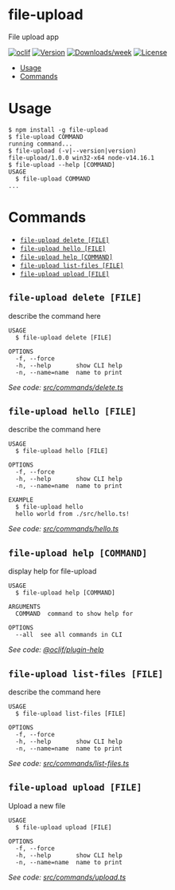 file-upload
===========

File upload app

[![oclif](https://img.shields.io/badge/cli-oclif-brightgreen.svg)](https://oclif.io)
[![Version](https://img.shields.io/npm/v/file-upload.svg)](https://npmjs.org/package/file-upload)
[![Downloads/week](https://img.shields.io/npm/dw/file-upload.svg)](https://npmjs.org/package/file-upload)
[![License](https://img.shields.io/npm/l/file-upload.svg)](https://github.com/File_Upload_system/file-upload/blob/master/package.json)

<!-- toc -->
* [Usage](#usage)
* [Commands](#commands)
<!-- tocstop -->
# Usage
<!-- usage -->
```sh-session
$ npm install -g file-upload
$ file-upload COMMAND
running command...
$ file-upload (-v|--version|version)
file-upload/1.0.0 win32-x64 node-v14.16.1
$ file-upload --help [COMMAND]
USAGE
  $ file-upload COMMAND
...
```
<!-- usagestop -->
# Commands
<!-- commands -->
* [`file-upload delete [FILE]`](#file-upload-delete-file)
* [`file-upload hello [FILE]`](#file-upload-hello-file)
* [`file-upload help [COMMAND]`](#file-upload-help-command)
* [`file-upload list-files [FILE]`](#file-upload-list-files-file)
* [`file-upload upload [FILE]`](#file-upload-upload-file)

## `file-upload delete [FILE]`

describe the command here

```
USAGE
  $ file-upload delete [FILE]

OPTIONS
  -f, --force
  -h, --help       show CLI help
  -n, --name=name  name to print
```

_See code: [src/commands/delete.ts](https://github.com/File_Upload_system/file-upload/blob/v1.0.0/src/commands/delete.ts)_

## `file-upload hello [FILE]`

describe the command here

```
USAGE
  $ file-upload hello [FILE]

OPTIONS
  -f, --force
  -h, --help       show CLI help
  -n, --name=name  name to print

EXAMPLE
  $ file-upload hello
  hello world from ./src/hello.ts!
```

_See code: [src/commands/hello.ts](https://github.com/File_Upload_system/file-upload/blob/v1.0.0/src/commands/hello.ts)_

## `file-upload help [COMMAND]`

display help for file-upload

```
USAGE
  $ file-upload help [COMMAND]

ARGUMENTS
  COMMAND  command to show help for

OPTIONS
  --all  see all commands in CLI
```

_See code: [@oclif/plugin-help](https://github.com/oclif/plugin-help/blob/v3.2.2/src/commands/help.ts)_

## `file-upload list-files [FILE]`

describe the command here

```
USAGE
  $ file-upload list-files [FILE]

OPTIONS
  -f, --force
  -h, --help       show CLI help
  -n, --name=name  name to print
```

_See code: [src/commands/list-files.ts](https://github.com/File_Upload_system/file-upload/blob/v1.0.0/src/commands/list-files.ts)_

## `file-upload upload [FILE]`

Upload a new file

```
USAGE
  $ file-upload upload [FILE]

OPTIONS
  -f, --force
  -h, --help       show CLI help
  -n, --name=name  name to print
```

_See code: [src/commands/upload.ts](https://github.com/File_Upload_system/file-upload/blob/v1.0.0/src/commands/upload.ts)_
<!-- commandsstop -->
